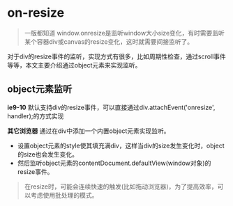 # on-resize

> 一版都知道 window.onresize是监听window大小size变化，有时需要监听某个容器div或canvas的resize变化，这时就需要间接监听了。

对于div的resize事件的监听，实现方式有很多，比如周期性检查，通过scroll事件等等，本文主要介绍通过object元素来实现监听。

## object元素监听

**ie9-10**
默认支持div的resize事件，可以直接通过div.attachEvent('onresize', handler);的方式实现

**其它浏览器**
通过在div中添加一个内置object元素实现监听。

- 设置object元素的style使其填充满div，这样当div的size发生变化时，object的size也会发生变化。
- 然后监听object元素的contentDocument.defaultView(window对象)的resize事件。

> 在resize时，可能会连续快速的触发(比如拖动浏览器)，为了提高效率，可以考虑使用批处理的模式。
